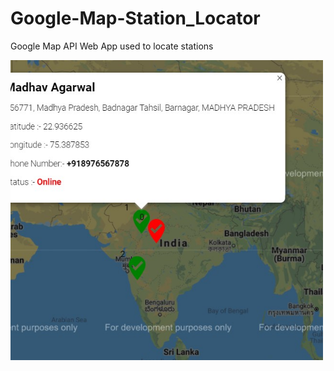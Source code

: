 # Google-Map-Station_Locator
Google Map API Web App used to locate stations 

<div style="display=flex;">
<!-- <img src="./assets/form.jpg" height="400" width="350" style="object-fit :cover;"> -->
<img src="./assets/s1.jpg" height="480" width="500" style="object-fit :cover;">
</div>
